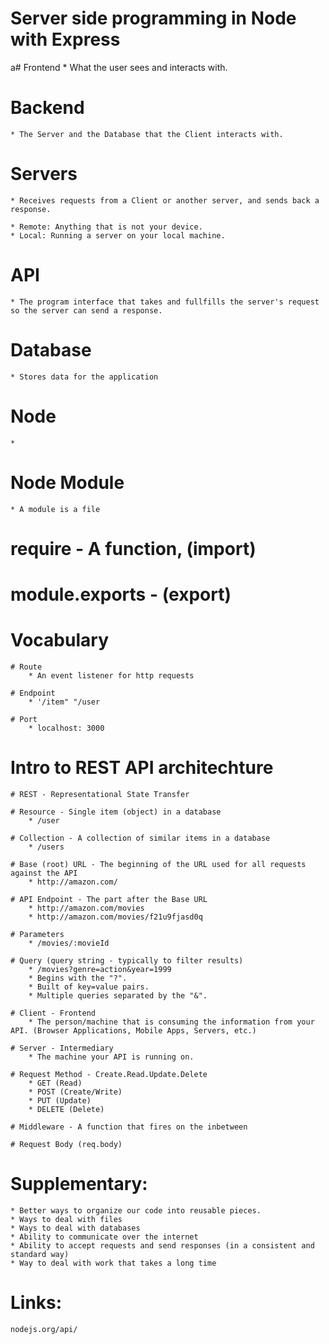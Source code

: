 # Server side programming in Node with Express


a# Frontend
    * What the user sees and interacts with.

# Backend
    * The Server and the Database that the Client interacts with.

# Servers
    * Receives requests from a Client or another server, and sends back a response.

    * Remote: Anything that is not your device.
    * Local: Running a server on your local machine.

# API
    * The program interface that takes and fullfills the server's request so the server can send a response.

# Database
    * Stores data for the application

# Node
    * 

# Node Module
    * A module is a file

# require - A function, (import)

# module.exports - (export)

# Vocabulary

    # Route
        * An event listener for http requests

    # Endpoint
        * '/item" "/user
    
    # Port
        * localhost: 3000

# Intro to REST API architechture

    # REST - Representational State Transfer

    # Resource - Single item (object) in a database
        * /user

    # Collection - A collection of similar items in a database
        * /users

    # Base (root) URL - The beginning of the URL used for all requests against the API
        * http://amazon.com/

    # API Endpoint - The part after the Base URL
        * http://amazon.com/movies
        * http://amazon.com/movies/f21u9fjasd0q

    # Parameters
        * /movies/:movieId

    # Query (query string - typically to filter results)
        * /movies?genre=action&year=1999
        * Begins with the "?".
        * Built of key=value pairs.
        * Multiple queries separated by the "&".

    # Client - Frontend
        * The person/machine that is consuming the information from your API. (Browser Applications, Mobile Apps, Servers, etc.)

    # Server - Intermediary
        * The machine your API is running on.

    # Request Method - Create.Read.Update.Delete
        * GET (Read)
        * POST (Create/Write)
        * PUT (Update)
        * DELETE (Delete)

    # Middleware - A function that fires on the inbetween

    # Request Body (req.body)
# Supplementary: 
    * Better ways to organize our code into reusable pieces.
    * Ways to deal with files
    * Ways to deal with databases
    * Ability to communicate over the internet
    * Ability to accept requests and send responses (in a consistent and standard way)
    * Way to deal with work that takes a long time

# Links:
    nodejs.org/api/